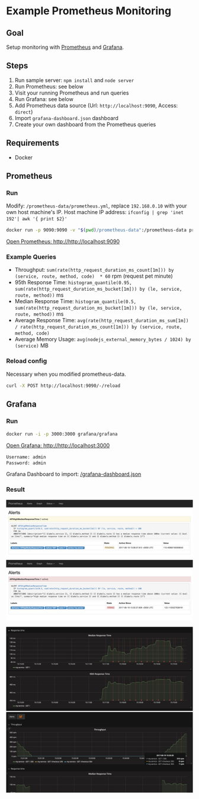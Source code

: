 # Example Prometheus Monitoring

## Goal

Setup monitoring with [Prometheus](https://prometheus.io) and [Grafana](https://grafana.com/).

## Steps

1. Run sample server: `npm install` and `node server`
2. Run Prometheus: see below
3. Visit your running Prometheus and run queries
4. Run Grafana: see below
5. Add Prometheus data source (Url: `http://localhost:9090`, Access: `direct`)
6. Import `grafana-dashboard.json` dashboard
7. Create your own dashboard from the Prometheus queries

## Requirements

- Docker

## Prometheus

### Run

Modify: `/prometheus-data/prometheus.yml`, replace `192.168.0.10` with your own host machine's IP.
Host machine IP address: `ifconfig | grep 'inet 192'| awk '{ print $2}'`

```sh
docker run -p 9090:9090 -v "$(pwd)/prometheus-data":/prometheus-data prom/prometheus -config.file=/prometheus-data/prometheus.yml
```

[Open Prometheus: http://http://localhost:9090](http://http://localhost:9090/graph)

### Example Queries

- Throughput: `sum(rate(http_request_duration_ms_count[1m])) by (service, route, method, code)  * 60` rpm (request pet minute)
- 95th Response Time: `histogram_quantile(0.95, sum(rate(http_request_duration_ms_bucket[1m])) by (le, service, route, method))` ms
- Median Response Time: `histogram_quantile(0.5, sum(rate(http_request_duration_ms_bucket[1m])) by (le, service, route, method))` ms
- Average Response Time: `avg(rate(http_request_duration_ms_sum[1m]) / rate(http_request_duration_ms_count[1m])) by (service, route, method, code)`
- Average Memory Usage: `avg(nodejs_external_memory_bytes / 1024) by (service)` MB

### Reload config

Necessary when you modified prometheus-data.

```sh
curl -X POST http://localhost:9090/-/reload
```

## Grafana

### Run

```sh
docker run -i -p 3000:3000 grafana/grafana
```

[Open Grafana: http://http://localhost:3000](http://http://localhost:3000)

```
Username: admin
Password: admin
```

Grafana Dashboard to import: [/grafana-dashboard.json](/grafana-dashboard.json)

### Result

![Prometheus - Chart](/images/prometheus-chart.png)
![Prometheus - Alert](/images/prometheus-alert.png)

![Grafana - Response Time](/images/grafana-response-time.png)
![Grafana - Throughput](/images/grafana-throughput.png)
